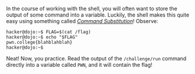 In the course of working with the shell, you will often want to store the output of some command into a variable.
Luckily, the shell makes this quite easy using something called [_Command Substitution_](https://www.gnu.org/software/bash/manual/html_node/Command-Substitution.html)!
Observe:

```console
hacker@dojo:~$ FLAG=$(cat /flag)
hacker@dojo:~$ echo "$FLAG"
pwn.college{blahblahblah}
hacker@dojo:~$
```

Neat!
Now, you practice.
Read the output of the `/challenge/run` command directly into a variable called `PWN`, and it will contain the flag!
